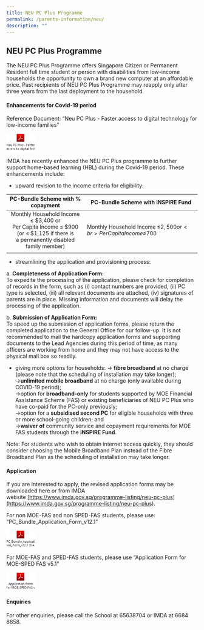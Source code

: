```yaml
---
title: NEU PC Plus Programme
permalink: /parents-information/neu/
description: ""
---
```

## NEU PC Plus Programme

The NEU PC Plus Programme offers Singapore Citizen or Permanent Resident full time student or person with disabilities from low-income households the opportunity to own a brand new computer at an affordable price. Past recipients of NEU PC Plus Programme may reapply only after three years from the last deployment to the household.

#### Enhancements for Covid-19 period

Reference Document: “Neu PC Plus - Faster access to digital technology for low-income families”

<p><a href="https://staging.d2fcpke8jx35fo.amplifyapp.com/files/Neu%20PC%20Plus%20-%20Faster%20access%20to%20digital%20technology%20for%20low-income%20families.pdf">  
<img style="width:15%" align="left" src="/images/NEU PC Plus.png">  
</a></p> <br clear=left>

IMDA has recently enhanced the NEU PC Plus programme to further support home-based learning (HBL) during the Covid-19 period. These enhancements include:  
*   upward revision to the income criteria for eligibility:

| **PC-Bundle Scheme with % copayment** | **PC-Bundle Scheme with iNSPIRE Fund** |
|:---:|---|
| Monthly Household Income ≤ $3,400 or<br>Per Capita Income ≤ $900 (or ≤ $1,125 if there is<br>a permanently disabled family member) | Monthly Household Income ≤$2,500 or  <br>Per Capita Income ≤$700 |
|  |  |

*   streamlining the application and provisioning process:

a. **Completeness of Application Form:**<br>
To expedite the processing of the application, please check for completion of records in the form, such as (i) contact numbers are provided, (ii) PC type is selected, (iii) all relevant documents are attached, (iv) signatures of parents are in place. Missing information and documents will delay the processing of the application.

b. **Submission of Application Form:**<br>
To speed up the submission of application forms, please return the completed application to the General Office for our follow-up. It is not recommended to mail the hardcopy application forms and supporting documents to the Lead Agencies during this period of time, as many officers are working from home and they may not have access to the physical mail box so readily.

*   giving more options for households:
-> **fibre broadband** at no charge (please note that the scheduling of installation may take longer);<br>
->**unlimited mobile broadband** at no charge (only available during COVID-19 period);<br>
->option for **broadband-only** for students supported by MOE Financial Assistance Scheme (FAS) or existing beneficiaries of NEU PC Plus who have co-paid for the PC-only previously;<br>
->option for a **subsidised second PC** for eligible households with three or more school-going children; and<br>
->**waiver of** community service and copayment requirements for MOE FAS students through the **iNSPIRE Fund**.

Note: For students who wish to obtain internet access quickly, they should consider choosing the Mobile Broadband Plan instead of the Fibre Broadband Plan as the scheduling of installation may take longer.

#### Application

If you are interested to apply, the revised application forms may be downloaded here or from IMDA website [https://www.imda.gov.sg/programme-listing/neu-pc-plus](https://www.imda.gov.sg/programme-listing/neu-pc-plus).

For non MOE-FAS and non SPED-FAS students, please use: <br>
“PC\_Bundle\_Application\_Form\_v12.1”

<p><a href="https://staging.d2fcpke8jx35fo.amplifyapp.com/files/PC_Bundle_Application_Form_v121.pdf">  
<img style="width:15%" align="left" src="/images/PC_Bundle_Application.png">  
</a></p> <br clear=left>

For MOE-FAS and SPED-FAS students, please use “Application Form for MOE-SPED FAS v5.1”

<p><a href="https://staging.d2fcpke8jx35fo.amplifyapp.com/files/Application%20Form%20for%20MOE-SPED%20FAS%20v51.pdf">  
<img style="width:15%" align="left" src="/images/Application Form.png">  
</a></p> <br clear=left>

#### Enquiries

For other enquiries, please call the School at 65638704 or IMDA at 6684 8858.